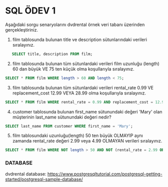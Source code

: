 # SQL ÖDEV 1

Aşağıdaki sorgu senaryolarını dvdrental örnek veri tabanı üzerinden gerçekleştiriniz.

1. film tablosunda bulunan title ve description sütunlarındaki verileri sıralayınız.
````sql
   SELECT title, description FROM film;
````
2. film tablosunda bulunan tüm sütunlardaki verileri film uzunluğu (length) 60 dan büyük VE 75 ten küçük olma koşullarıyla sıralayınız.
````sql
SELECT * FROM film WHERE length > 60 AND length < 75;
````
3. film tablosunda bulunan tüm sütunlardaki verileri rental_rate 0.99 VE replacement_cost 12.99 VEYA 28.99 olma koşullarıyla sıralayınız.
````sql
SELECT * FROM film WHERE rental_rate = 0.99 AND replacement_cost = 12.99 OR replacement_cost = 28.99;
````
4. customer tablosunda bulunan first_name sütunundaki değeri 'Mary' olan müşterinin last_name sütunundaki değeri nedir?
````sql
SELECT last_name FROM customer WHERE first_name = 'Mary';
````
5. film tablosundaki uzunluğu(length) 50 ten büyük OLMAYIP aynı zamanda rental_rate değeri 2.99 veya 4.99 OLMAYAN verileri sıralayınız.
````sql
SELECT * FROM film WHERE NOT length > 50 AND NOT (rental_rate = 2.99 OR rental_rate = 4.99);
````

### DATABASE
dvdrental database: https://www.postgresqltutorial.com/postgresql-getting-started/postgresql-sample-database/
